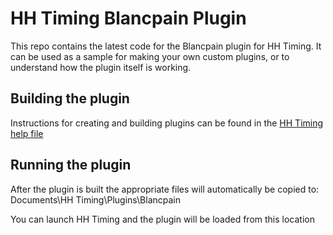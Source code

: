 # HH Timing Blancpain Plugin

This repo contains the latest code for the Blancpain plugin for HH Timing.  It can be used as a sample for making your own custom plugins, or to understand how the plugin itself is working.

## Building the plugin

Instructions for creating and building plugins can be found in the [HH Timing help file](https://help.hhtiming.com/article/125-making-your-own-plugin)

## Running the plugin

After the plugin is built the appropriate files will automatically be copied to: Documents\HH Timing\Plugins\Blancpain

You can launch HH Timing and the plugin will be loaded from this location
